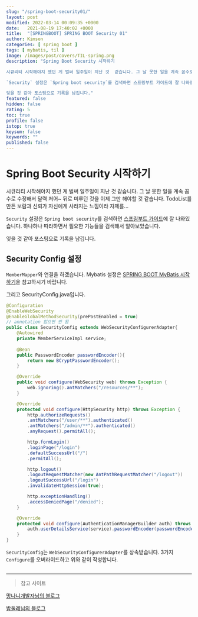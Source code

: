 ```yaml
---
slug: "/spring-boot-security01/"
layout: post
modified: 2022-03-14 00:09:35 +0000
date:   2021-08-19 17:40:02 +0000
title:  "[SPRINGBOOT] SPRING BOOT Security 01"
author: Kimson
categories: [ spring boot ]
tags: [ mybatis, til ]
image: /images/post/covers/TIL-spring.png
description: "Spring Boot Security 시작하기

시큐리티 시작해야지 했던 게 벌써 일주일이 지난 것  같습니다. 그 날 못한 일을 계속 꼼수로 수정해서 달력 저어~ 뒤로 미루던 것을 이제 그만 해야할 것 같습니다. TodoList를 만든 보람과 신뢰가 자신에게 사라지는 느낌이라 자제를...

`Security` 설정은 `Spring boot security`를 검색하면 스프링부트 가이드에 잘 나와있습니다. 하나하나 따라하면서 필요한 기능들을 검색해서 알아보았습니다.

잊을 것 같아 포스팅으로 기록을 남깁니다."
featured: false
hidden: false
rating: 5
toc: true
profile: false
istop: true
keysum: false
keywords: ""
published: false
---
```


# Spring Boot Security 시작하기

시큐리티 시작해야지 했던 게 벌써 일주일이 지난 것  같습니다. 그 날 못한 일을 계속 꼼수로 수정해서 달력 저어~ 뒤로 미루던 것을 이제 그만 해야할 것 같습니다. TodoList를 만든 보람과 신뢰가 자신에게 사라지는 느낌이라 자제를...

`Security` 설정은 `Spring boot security`를 검색하면 [스프링부트 가이드](https://spring.io/guides/gs/securing-web/)에 잘 나와있습니다. 하나하나 따라하면서 필요한 기능들을 검색해서 알아보았습니다.

잊을 것 같아 포스팅으로 기록을 남깁니다.

## Security Config 설정

`MemberMapper`와 연결을 하겠습니다.
Mybatis 설정은 [SPRING BOOT MyBatis 시작하기](https://kkn1125.github.io/spring-boot-mybatis01/)을 참고하시기 바랍니다.

그리고 SecurityConfig.java입니다.

```java
@Configuration
@EnableWebSecurity
@EnableGlobalMethodSecurity(prePostEnabled = true)
// annotation 없으면 안 됨
public class SecurityConfig extends WebSecurityConfigurerAdapter{
    @Autowired
    private MemberServiceImpl service;
    
    @Bean
    public PasswordEncoder passwordEncoder(){
        return new BCryptPasswordEncoder();
    }

    @Override
    public void configure(WebSecurity web) throws Exception {
        web.ignoring().antMatchers("/resources/**");
    }

    @Override
    protected void configure(HttpSecurity http) throws Exception {
        http.authorizeRequests()
        .antMatchers("/user/**").authenticated()
        .antMatchers("/admin/**").authenticated()
        .anyRequest().permitAll();

        http.formLogin()
        .loginPage("/login")
        .defaultSuccessUrl("/")
        .permitAll();

        http.logout()
        .logoutRequestMatcher(new AntPathRequestMatcher("/logout"))
        .logoutSuccessUrl("/login")
        .invalidateHttpSession(true);

        http.exceptionHandling()
        .accessDeniedPage("/denied");
    }

    @Override
    protected void configure(AuthenticationManagerBuilder auth) throws Exception {
        auth.userDetailsService(service).passwordEncoder(passwordEncoder());
    }
}
```

`SecurityConfig`는 `WebSecurityConfigurerAdapter`를 상속받습니다. 3가지 `Configure`를 오버라이드하고 위와 같이 작성합니다.

## 

-----

> 참고 사이트

[망나니개발자님의 블로그](https://mangkyu.tistory.com/77)

[밤둘레님의 블로그](https://bamdule.tistory.com/53)
